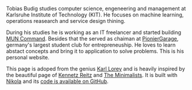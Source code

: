 <!--
.. title: Tobias Budig: Theory and Application
.. slug: index
.. date: 2020-07-29 11:03:11 UTC+01:00
.. tags: 
.. category: 
.. link: 
.. description: 
.. type: text
-->

Tobias Budig studies computer science, engeneering and management at Karlsruhe Institute of Technology (KIT). He focuses on machine learning, operations reasearch and service design thining. 

During his studies he is working as an IT freelancer and started building [MUN Command](https://www.muncommand.com). Besides that the served as chaiman at [PionierGarage](https://www.pioniergarage.de), germany's largest student club for entrepreneuship. He loves to learn abstact concepts and bring it to application to solve problems. This is his personal website.


This page is adoped from the genius [Karl Lorey](https://karllorey.com/) and is heavily inspired by the beautiful page of [Kennetz Reitz](https://www.kennethreitz.org/) and
[The Minimalists](https://www.theminimalists.com/). It is built with [Nikola](https://getnikola.com/) and its
[code is available on GitHub](https://github.com/tobiasbudig/personal-website).
